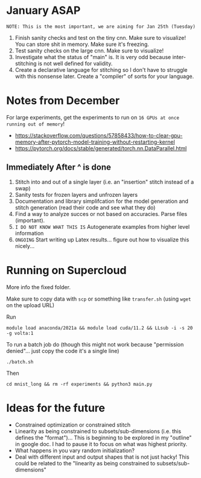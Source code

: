 # January ASAP
`NOTE: This is the most important, we are aiming for Jan 25th (Tuesday)`
1. Finish sanity checks and test on the tiny cnn. Make sure to visualize! You can store shit in memory. Make sure it's freezing.
2. Test sanity checks on the large cnn. Make sure to visualize!
3. Investigate what the status of "main" is. It is very odd because inter-stitching is not well defined for validity.
4. Create a declarative language for stitching so I don't have to struggle with this nonsense later. Create a "compiler" of sorts for your language.

# Notes from December
For large experiments, get the experiments to run on `16 GPUs at once running out of memory`!
- https://stackoverflow.com/questions/57858433/how-to-clear-gpu-memory-after-pytorch-model-training-without-restarting-kernel
- https://pytorch.org/docs/stable/generated/torch.nn.DataParallel.html

## Immediately After ^ is done
1. Stitch into and out of a single layer (i.e. an "insertion" stitch instead of a swap)
2. Sanity tests for frozen layers and unfrozen layers
3. Documentation and library simplifcation for the model generation and stitch generation (read their code and see what they do)
4.  Find a way to analyze succes or not based on accuracies. Parse files (important).
5. `I DO NOT KNOW WHAT THIS IS` Autogenerate examples from higher level information
6. `ONGOING` Start writing up Latex results... figure out how to visualize this nicely...

# Running on Supercloud
More info the fixed folder.

Make sure to copy data with `scp` or something like `transfer.sh` (using `wget` on the upload URL)

Run

```
module load anaconda/2021a && module load cuda/11.2 && LLsub -i -s 20 -g volta:1
```

To run a batch job do (though this might not work because "permission denied"... just copy the code it's a single line)
```
./batch.sh
```

Then

```
cd mnist_long && rm -rf experiments && python3 main.py
```

# Ideas for the future
- Constrained optimization or constrained stitch
- Linearity as being constrained to subsets/sub-dimensions (i.e. this defines the "format")... This is beginning to be explored in my "outline" in google doc. I had to pause it to focus on what was highest priority.
- What happens in you vary random initialization?
- Deal with different input and output shapes that is not just hacky! This could be related to the "linearity as being constrained to subsets/sub-dimensions"